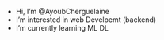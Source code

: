 -  Hi, I’m @AyoubCherguelaine
-  I’m interested in web Develpemt (backend)
-  I’m currently learning ML DL

<!---
AyoubCherguelaine/AyoubCherguelaine is a ✨ special ✨ repository because its `README.md` (this file) appears on your GitHub profile.
You can click the Preview link to take a look at your changes.
--->
